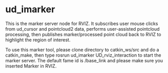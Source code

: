 ud_imarker
==========
This is the marker server node for RVIZ. It subscribes user mouse clicks from ud_cursor and pointcloud2 data, performs user-assisted pointcloud processing, then publishes marker/processed point cloud back to RVIZ to highlight the region of interest.

To use this marker tool, please clone directory to catkin_ws/src and do a catkin_make, then type rosrun ud_imarker UD_rviz_interaction to start the marker server. The default fame id is /base_link and please make sure you inserted Marker in RVIZ.
